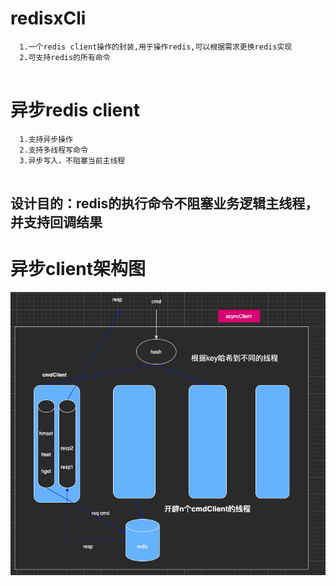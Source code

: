 # redisxCli
```` 
  1.一个redis client操作的封装,用于操作redis,可以根据需求更换redis实现
  2.可支持redis的所有命令
  
```` 
# 异步redis client
````
  1.支持异步操作
  2.支持多线程写命令
  3.异步写入，不阻塞当前主线程
  
  ````
## 设计目的：redis的执行命令不阻塞业务逻辑主线程，并支持回调结果

# 异步client架构图  
![img.png](img.png)